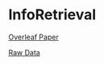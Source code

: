 # InfoRetrieval
[Overleaf Paper](https://www.overleaf.com/project/5e4dae0c62f6f40001fe7cf0)

[Raw Data](https://drive.google.com/drive/u/1/folders/1Wxmfc4Rg9jZJwTIYpKDfSgpu6Xexl5Yy)
